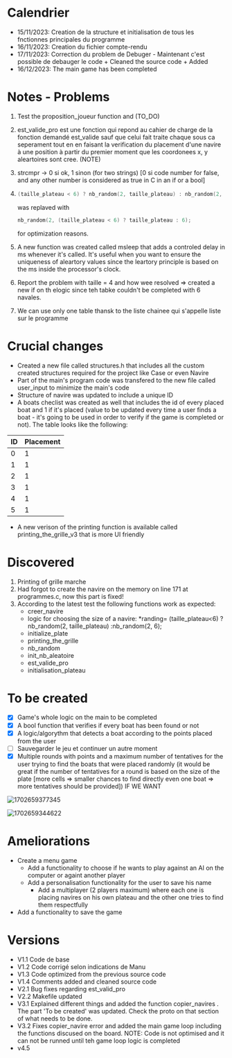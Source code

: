 # Calendrier

* 15/11/2023: Creation de la structure et initialisation de tous les fnctionnes principales du programme
* 16/11/2023: Creation du fichier compte-rendu
* 17/11/2023: Correction du problem de Debuger - Maintenant c'est possible de debauger le code + Cleaned the source code + Added
* 16/12/2023: The main game has been completed

# Notes - Problems

1. Test the proposition_joueur  function and (TO_DO)
2. est_valide_pro est une fonction qui repond au cahier de charge de la fonction demandé est_valide sauf que celui fait traite chaque sous ca seperament tout en en faisant la verification du placement d'une navire à une position à partir du premier moment que les coordonees x, y aleartoires sont cree. (NOTE)
3. strcmpr -> 0 si ok, 1 sinon (for two strings) [0 si code number for false, and any other number is considered as true in C in an if or a bool]
4. ```c
   (taille_plateau < 6) ? nb_random(2, taille_plateau) : nb_random(2, 6);
   ```

   was replaved with

   ```c
   nb_random(2, (taille_plateau < 6) ? taille_plateau : 6);
   ```

   for optimization reasons.
5. A new function was created called msleep that adds a controled delay in ms whenever it's called. It's useful when you want to ensure the uniqueness of aleartory values since the leartory principle is based on the ms inside the processor's clock.
6. Report the problem with taille = 4 and how wee resolved => created a new if on th elogic since teh tabke couldn't be completed with 6 navales.
7. We can use only one table thansk to the liste chainee qui s'appelle liste sur le programme

# Crucial changes

* Created a new file called structures.h that includes all the custom created structures required for the project like Case or even Navire
* Part of the main's program code was transfered to the new file called user_input to minimize the main's code
* Structure of navire was updated to include a unique ID
* A boats checlist was created as well that includes the id of every placed boat and 1 if it's placed (value to be updated every time a user finds a boat - it's going to be used in order to verify if the game is completed or not). The table looks like the following:

| ID | Placement |
| -- | --------- |
| 0  | 1         |
| 1  | 1         |
| 2  | 1         |
| 3  | 1         |
| 4  | 1         |
| 5  | 1         |

* A new verison of the printing function is available called printing_the_grille_v3 that is more UI friendly

# Discovered

1. Printing of grille marche
2. Had forgot to create the navire on the memory on line 171 at programmes.c, now this part is fixed!
3. According to the latest test the following functions work as expected:
   * creer_navire
   * logic for choosing the size of a navire: *randing= (taille_plateau<6) ?nb_random(2, taille_plateau) :nb_random(2, 6);
   * initialize_plate
   * printing_the_grille
   * nb_random
   * init_nb_aleatoire
   * est_valide_pro
   * initialisation_plateau

# To be created

* [X] Game's whole logic on the main to be completed
* [X] A bool function that verifies if every boat has been found or not
* [X] A logic/algorythm that detects a boat according to the points placed from the user
* [ ] Sauvegarder le jeu et continuer un autre moment
* [X] Multiple rounds with points and a maximum number of tentatives for the user trying to find the boats that were placed randomly (it would be great if the number of tentatives for a round is based on the size of the plate [more cells => smaller chances to find directly even one boat => more tentatives should be provided]) IF WE WANT

![1702659377345](image/README/1702659377345.png)

![1702659344622](image/README/1702659344622.png)

# Ameliorations

* Create a menu game
  * Add a functionality to choose if he wants to play against an AI on the computer or againt another player
  * Add a personalisation functionality for the user to save his name
    * Add a multiplayer (2 players maximum) where each one is placing navires on his own plateau and the other one tries to find them respectfully
* Add a functionality to save the game

# Versions

* V1.1 Code de base
* V1.2 Code corrigé selon indications de Manu
* V1.3 Code optimized from the previous source code
* V1.4 Comments added and cleaned source code
* V2.1 Bug fixes regarding est_valid_pro
* V2.2 Makefile updated
* V3.1 Explained different things and added the function copier_navires . The part 'To be created' was updated. Check the proto on that section of what needs to be done.
* V3.2 Fixes copier_navire error and added the main game loop including the functions discused on the board. NOTE: Code is not optimised and it can not be runned until teh game loop logic is completed
* v4.5
